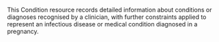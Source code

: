This Condition resource records detailed information about conditions or diagnoses recognised by a clinician, with further constraints applied to represent an infectious disease or medical condition diagnosed in a pregnancy.